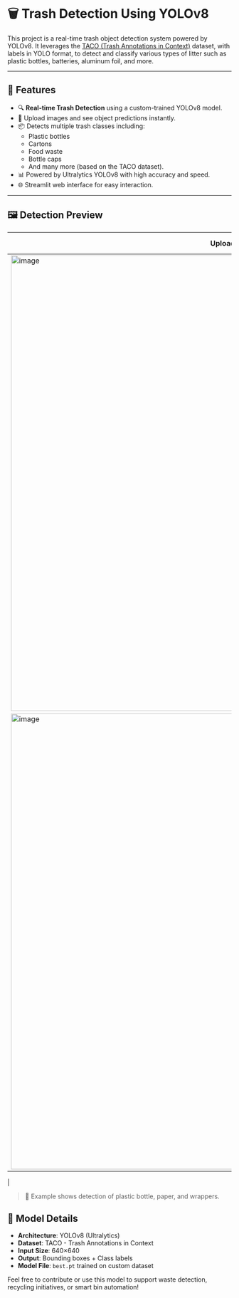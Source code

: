 # 🗑️ Trash Detection Using YOLOv8

This project is a real-time trash object detection system powered by YOLOv8. It leverages the [TACO (Trash Annotations in Context)](https://tacodataset.org/) dataset, with labels in YOLO format, to detect and classify various types of litter such as plastic bottles, batteries, aluminum foil, and more.

---

## 🚀 Features

- 🔍 **Real-time Trash Detection** using a custom-trained YOLOv8 model.
- 📸 Upload images and see object predictions instantly.
- 📦 Detects multiple trash classes including:
  - Plastic bottles
  - Cartons
  - Food waste
  - Bottle caps
  - And many more (based on the TACO dataset).
- 📊 Powered by Ultralytics YOLOv8 with high accuracy and speed.
- 🌐 Streamlit web interface for easy interaction.

---

## 🖼️ Detection Preview

| Uploaded Image | Detection Output |
|----------------|------------------|
| <img width="1024" height="1024" alt="image" src="https://github.com/user-attachments/assets/98796d97-ff6d-414c-adec-b8ecbf65626b" />
 | <img width="1024" height="1024" alt="image" src="https://github.com/user-attachments/assets/a9555bba-e1cf-4c93-b256-17054f2653ef" />
 |

> 📌 Example shows detection of plastic bottle, paper, and wrappers.


## 🧠 Model Details

- **Architecture**: YOLOv8 (Ultralytics)
- **Dataset**: TACO - Trash Annotations in Context
- **Input Size**: 640×640
- **Output**: Bounding boxes + Class labels
- **Model File**: `best.pt` trained on custom dataset


Feel free to contribute or use this model to support waste detection, recycling initiatives, or smart bin automation!
